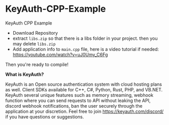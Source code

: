 # KeyAuth-CPP-Example
KeyAuth CPP Example

- Download Repository
- extract `libs.zip` so that there is a libs folder in your project. then you may delete `libs.zip` 
- Add application info to `main.cpp` file, here is a video tutorial if needed: https://youtube.com/watch?v=uJ0Umy_C6Fg

Then you're ready to compile!

**What is KeyAuth?**

KeyAuth is an Open source authentication system with cloud hosting plans as well. Client SDKs available for C++, C#, Python, Rust, PHP, and VB.NET.
KeyAuth several unique features such as memory streaming, webhook function where you can send requests to API without leaking the API, discord webhook notifications, ban the user securely through the application at your discretion.
Feel free to join https://keyauth.com/discord/ if you have questions or suggestions.
